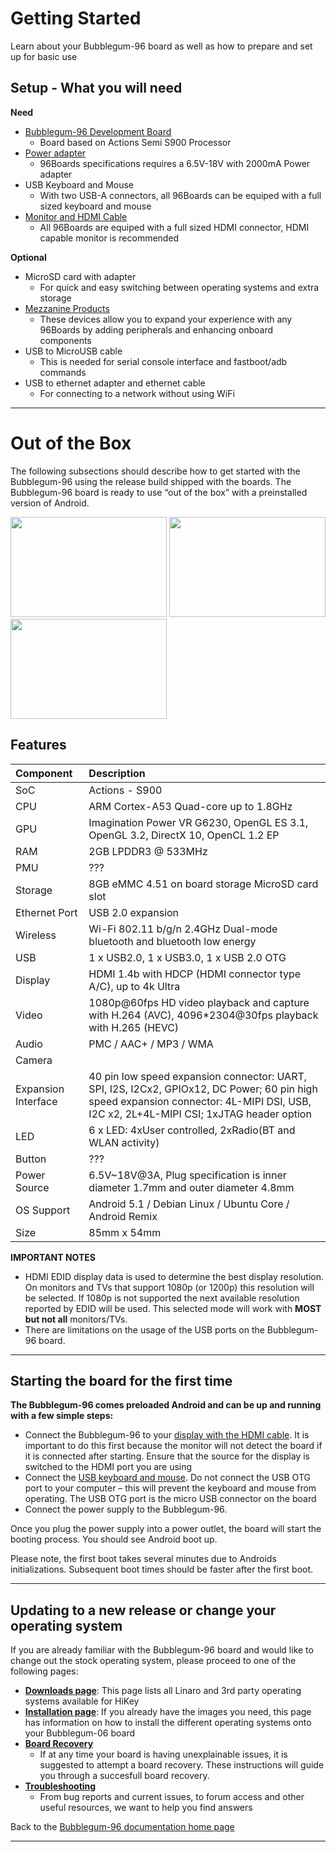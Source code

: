 # Getting Started

Learn about your Bubblegum-96 board as well as how to prepare and set up for basic use

## Setup - What you will need

**Need**
- [Bubblegum-96 Development Board](http://www.96boards.org/product/bubblegum-96/)
   - Board based on Actions Semi S900 Processor
- [Power adapter](PowerAdapter.md)
   - 96Boards specifications requires a 6.5V-18V with 2000mA Power adapter
- USB Keyboard and Mouse
   - With two USB-A connectors, all 96Boards can be equiped with a full sized keyboard and mouse
- [Monitor and HDMI Cable](MonitorHDMI.md)
   - All 96Boards are equiped with a full sized HDMI connector, HDMI capable monitor is recommended

**Optional**
- MicroSD card with adapter
   - For quick and easy switching between operating systems and extra storage
- [Mezzanine Products](../../../MezzanineProducts/README.md)
   - These devices allow you to expand your experience with any 96Boards by adding peripherals and enhancing onboard components
- USB to MicroUSB cable
   - This is needed for serial console interface and fastboot/adb commands
- USB to ethernet adapter and ethernet cable
   - For connecting to a network without using WiFi

***

# Out of the Box

The following subsections should describe how to get started with the Bubblegum-96 using the release build shipped with the boards. The Bubblegum-96 board is ready to use “out of the box” with a preinstalled version of Android.

<img src="http://i.imgur.com/eVR3IZv.png" data-canonical-src="http://i.imgur.com/eVR3IZv.png" width="250" height="160" />
<img src="http://i.imgur.com/gaFuoBk.png" data-canonical-src="http://i.imgur.com/gaFuoBk.png" width="250" height="160" />
<img src="http://i.imgur.com/XHiHLOl.png" data-canonical-src="http://i.imgur.com/XHiHLOl.png" width="250" height="160" />

## Features

|   Component          |   Description                                                                                          |
|:---------------------|:-------------------------------------------------------------------------------------------------------|
|  SoC                 | Actions - S900                                                                                         |
|  CPU                 | ARM Cortex-A53 Quad-core up to 1.8GHz                                                                  |
|  GPU                 | Imagination Power VR G6230, OpenGL ES 3.1, OpenGL 3.2, DirectX 10, OpenCL 1.2 EP                       |
|  RAM                 | 2GB LPDDR3 @ 533MHz                                                                                    |
|  PMU                 | ???                                                                                                    |
|  Storage             | 8GB eMMC 4.51 on board storage MicroSD card slot	                                                     |
|  Ethernet Port       | USB 2.0 expansion                                                                                      |
|  Wireless            | Wi-Fi 802.11 b/g/n 2.4GHz Dual-mode bluetooth and bluetooth low energy                                 |
|  USB                 | 1 x USB2.0, 1 x USB3.0, 1 x USB 2.0 OTG                                                                |
|  Display             | HDMI 1.4b with HDCP (HDMI connector type A/C), up to 4k Ultra                                          |
|  Video               | 1080p@60fps HD video playback and capture with H.264 (AVC), 4096*2304@30fps playback with H.265 (HEVC) |
|  Audio               | PMC / AAC+ / MP3 / WMA                                                                                 |
|  Camera              |                                                                              |
|  Expansion Interface | 40 pin low speed expansion connector: UART, SPI, I2S, I2Cx2, GPIOx12, DC Power; 60 pin high speed expansion connector: 4L-MIPI DSI, USB, I2C x2, 2L+4L-MIPI CSI; 1xJTAG header option                                                       |
|  LED                 | 6 x LED: 4xUser controlled, 2xRadio(BT and WLAN activity)                                               |
|  Button              | ???                                                                             |
|  Power Source        | 6.5V~18V@3A, Plug specification is inner diameter 1.7mm and outer diameter 4.8mm  |
|  OS Support          | Android 5.1 / Debian Linux / Ubuntu Core / Android Remix                                          |
|  Size                | 85mm x 54mm                                                                     |

**IMPORTANT NOTES**

- HDMI EDID display data is used to determine the best display resolution. On monitors and TVs that support 1080p (or 1200p) this resolution will be selected. If 1080p is not supported the next available resolution reported by EDID will be used. This selected mode will work with **MOST but not all** monitors/TVs. 
- There are limitations on the usage of the USB ports on the Bubblegum-96 board.

***

## Starting the board for the first time

**The Bubblegum-96 comes preloaded Android and can be up and running with a few simple steps:**

- Connect the Bubblegum-96 to your [display with the HDMI cable](MonitorHDMI.md). It is important to do this first because the monitor will not detect the board if it is connected after starting. Ensure that the source for the display is switched to the HDMI port you are using
- Connect the [USB keyboard and mouse](USBKeyBoardMouse.md). Do not connect the USB OTG port to your computer – this will prevent the keyboard and mouse from operating. The USB OTG port is the micro USB connector on the board
- Connect the power supply to the Bubblegum-96.

Once you plug the power supply into a power outlet, the board will start the booting process. You should see Android boot up.

Please note, the first boot takes several minutes due to Androids initializations. Subsequent boot times should be faster after the first boot.

***

## Updating to a new release or change your operating system

If you are already familiar with the Bubblegum-96 board and would like to change out the stock operating system, please proceed to one of the following pages:

- [**Downloads page**](../Downloads/README.md): This page lists all Linaro and 3rd party operating systems available for HiKey
- [**Installation page**](../Installation/README.md): If you already have the images you need, this page has information on how to install the different operating systems onto your Bubblegum-06 board
- [**Board Recovery**](../Installation/BoardRecovery.md)
   - If at any time your board is having unexplainable issues, it is suggested to attempt a board recovery. These instructions will guide you through a succesfull board recovery.
- [**Troubleshooting**](../Troubleshooting/README.md)
   - From bug reports and current issues, to forum access and other useful resources, we want to help you find answers

Back to the [Bubblegum-96 documentation home page](../README.md)
   
***   
